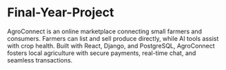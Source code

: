 # Final-Year-Project
AgroConnect is an online marketplace connecting small farmers and consumers. Farmers can list and sell produce directly, while AI tools assist with crop health. Built with React, Django, and PostgreSQL, AgroConnect fosters local agriculture with secure payments, real-time chat, and seamless transactions.
